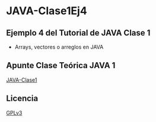 # JAVA-Clase1Ej4
## Ejemplo 4 del Tutorial de JAVA Clase 1

  * Arrays, vectores o arreglos en JAVA

## Apunte Clase Teórica JAVA 1
[JAVA-Clase1](https://profmatiasgarcia.com.ar/uploads/tutoriales/ClaseTeoricaJAVA1.pdf)

## Licencia
[GPLv3](https://www.gnu.org/licenses/gpl-3.0.en.html)
